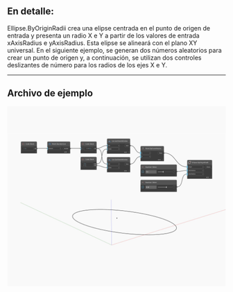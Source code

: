 ## En detalle:
Ellipse.ByOriginRadii crea una elipse centrada en el punto de origen de entrada y presenta un radio X e Y a partir de los valores de entrada xAxisRadius e yAxisRadius. Esta elipse se alineará con el plano XY universal. En el siguiente ejemplo, se generan dos números aleatorios para crear un punto de origen y, a continuación, se utilizan dos controles deslizantes de número para los radios de los ejes X e Y.
___
## Archivo de ejemplo

![ByOriginRadii](./Autodesk.DesignScript.Geometry.Ellipse.ByOriginRadii_img.jpg)

